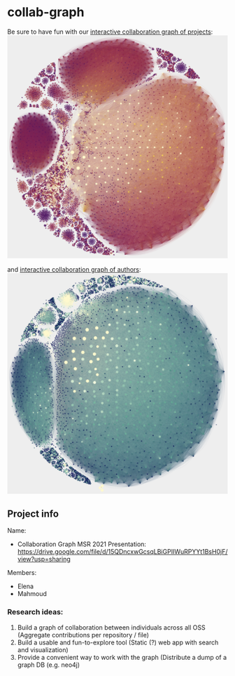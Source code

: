 # collab-graph

Be sure to have fun with our [interactive collaboration graph of projects](https://woc-hack.github.io/collab-graph/projects/):
![](/readme_img/projects.png)

and [interactive collaboration graph of authors](https://woc-hack.github.io/collab-graph/authors/):
![](/readme_img/authors.png)

## Project info

Name:
- Collaboration Graph
MSR 2021 Presentation: https://drive.google.com/file/d/15QDncxwGcsqLBiGPIIWuRPYYt1BsH0jF/view?usp=sharing


Members:
- Elena
- Mahmoud 

### Research ideas:
1. Build a graph of collaboration between individuals across all OSS (Aggregate contributions per repository / file)
2. Build a usable and fun-to-explore tool (Static (?) web app with search and visualization) 
3. Provide a convenient way to work with the graph (Distribute a dump of a graph DB (e.g. neo4j)
